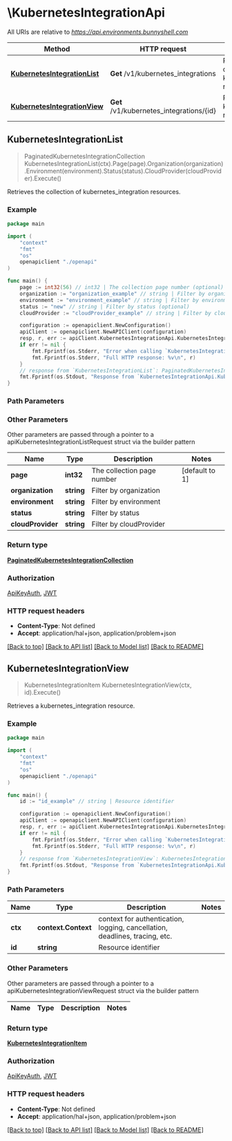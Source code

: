 # \KubernetesIntegrationApi

All URIs are relative to *https://api.environments.bunnyshell.com*

Method | HTTP request | Description
------------- | ------------- | -------------
[**KubernetesIntegrationList**](KubernetesIntegrationApi.md#KubernetesIntegrationList) | **Get** /v1/kubernetes_integrations | Retrieves the collection of kubernetes_integration resources.
[**KubernetesIntegrationView**](KubernetesIntegrationApi.md#KubernetesIntegrationView) | **Get** /v1/kubernetes_integrations/{id} | Retrieves a kubernetes_integration resource.



## KubernetesIntegrationList

> PaginatedKubernetesIntegrationCollection KubernetesIntegrationList(ctx).Page(page).Organization(organization).Environment(environment).Status(status).CloudProvider(cloudProvider).Execute()

Retrieves the collection of kubernetes_integration resources.



### Example

```go
package main

import (
    "context"
    "fmt"
    "os"
    openapiclient "./openapi"
)

func main() {
    page := int32(56) // int32 | The collection page number (optional) (default to 1)
    organization := "organization_example" // string | Filter by organization (optional)
    environment := "environment_example" // string | Filter by environment (optional)
    status := "new" // string | Filter by status (optional)
    cloudProvider := "cloudProvider_example" // string | Filter by cloudProvider (optional)

    configuration := openapiclient.NewConfiguration()
    apiClient := openapiclient.NewAPIClient(configuration)
    resp, r, err := apiClient.KubernetesIntegrationApi.KubernetesIntegrationList(context.Background()).Page(page).Organization(organization).Environment(environment).Status(status).CloudProvider(cloudProvider).Execute()
    if err != nil {
        fmt.Fprintf(os.Stderr, "Error when calling `KubernetesIntegrationApi.KubernetesIntegrationList``: %v\n", err)
        fmt.Fprintf(os.Stderr, "Full HTTP response: %v\n", r)
    }
    // response from `KubernetesIntegrationList`: PaginatedKubernetesIntegrationCollection
    fmt.Fprintf(os.Stdout, "Response from `KubernetesIntegrationApi.KubernetesIntegrationList`: %v\n", resp)
}
```

### Path Parameters



### Other Parameters

Other parameters are passed through a pointer to a apiKubernetesIntegrationListRequest struct via the builder pattern


Name | Type | Description  | Notes
------------- | ------------- | ------------- | -------------
 **page** | **int32** | The collection page number | [default to 1]
 **organization** | **string** | Filter by organization | 
 **environment** | **string** | Filter by environment | 
 **status** | **string** | Filter by status | 
 **cloudProvider** | **string** | Filter by cloudProvider | 

### Return type

[**PaginatedKubernetesIntegrationCollection**](PaginatedKubernetesIntegrationCollection.md)

### Authorization

[ApiKeyAuth](../README.md#ApiKeyAuth), [JWT](../README.md#JWT)

### HTTP request headers

- **Content-Type**: Not defined
- **Accept**: application/hal+json, application/problem+json

[[Back to top]](#) [[Back to API list]](../README.md#documentation-for-api-endpoints)
[[Back to Model list]](../README.md#documentation-for-models)
[[Back to README]](../README.md)


## KubernetesIntegrationView

> KubernetesIntegrationItem KubernetesIntegrationView(ctx, id).Execute()

Retrieves a kubernetes_integration resource.



### Example

```go
package main

import (
    "context"
    "fmt"
    "os"
    openapiclient "./openapi"
)

func main() {
    id := "id_example" // string | Resource identifier

    configuration := openapiclient.NewConfiguration()
    apiClient := openapiclient.NewAPIClient(configuration)
    resp, r, err := apiClient.KubernetesIntegrationApi.KubernetesIntegrationView(context.Background(), id).Execute()
    if err != nil {
        fmt.Fprintf(os.Stderr, "Error when calling `KubernetesIntegrationApi.KubernetesIntegrationView``: %v\n", err)
        fmt.Fprintf(os.Stderr, "Full HTTP response: %v\n", r)
    }
    // response from `KubernetesIntegrationView`: KubernetesIntegrationItem
    fmt.Fprintf(os.Stdout, "Response from `KubernetesIntegrationApi.KubernetesIntegrationView`: %v\n", resp)
}
```

### Path Parameters


Name | Type | Description  | Notes
------------- | ------------- | ------------- | -------------
**ctx** | **context.Context** | context for authentication, logging, cancellation, deadlines, tracing, etc.
**id** | **string** | Resource identifier | 

### Other Parameters

Other parameters are passed through a pointer to a apiKubernetesIntegrationViewRequest struct via the builder pattern


Name | Type | Description  | Notes
------------- | ------------- | ------------- | -------------


### Return type

[**KubernetesIntegrationItem**](KubernetesIntegrationItem.md)

### Authorization

[ApiKeyAuth](../README.md#ApiKeyAuth), [JWT](../README.md#JWT)

### HTTP request headers

- **Content-Type**: Not defined
- **Accept**: application/hal+json, application/problem+json

[[Back to top]](#) [[Back to API list]](../README.md#documentation-for-api-endpoints)
[[Back to Model list]](../README.md#documentation-for-models)
[[Back to README]](../README.md)

